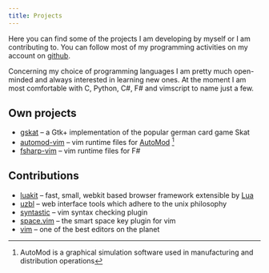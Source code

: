 ```yaml
---
title: Projects
---
```

Here you can find some of the projects I am developing by myself or I am
contributing to. You can follow most of my programming activities on my account
on [github][1].

Concerning my choice of programming languages I am pretty much open-minded and
always interested in learning new ones.  At the moment I am most comfortable
with C, Python, C#, F# and vimscript to name just a few.

## Own projects

- [gskat][2] – a Gtk+ implementation of the popular german card game Skat
- [automod-vim][3] – vim runtime files for [AutoMod][5] [^1]
- [fsharp-vim][4] – vim runtime files for F#

## Contributions

- [luakit][6] – fast, small, webkit based browser framework extensible by [Lua][7]
- [uzbl][8] – web interface tools which adhere to the unix philosophy
- [syntastic][9] – vim syntax checking plugin
- [space.vim][10] – the smart space key plugin for vim
- [vim][11] – one of the best editors on the planet

[1]: https://github.com/kongo2002
[2]: http://gskat.sourceforge.net
[3]: http://github.com/kongo2002/vim-automod
[4]: http://github.com/kongo2002/fsharp-vim
[5]: http://www.appliedmaterials.com/services-software/library/applied-automod
[6]: http://luakit.org
[7]: http://www.lua.org
[8]: http://uzbl.org
[9]: http://github.com/scrooloose/syntastic
[10]: http://github.com/spiiph/vim-space
[11]: http://www.vim.org

[^1]: AutoMod is a graphical simulation software used in manufacturing and distribution operations
